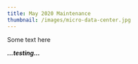 ```yaml
---
title: May 2020 Maintenance
thumbnail: /images/micro-data-center.jpg
---
```

Some text here

***...testing...***